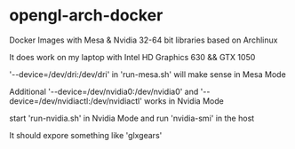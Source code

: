 # opengl-arch-docker
Docker Images with Mesa & Nvidia 32-64 bit libraries based on Archlinux

It does work on my laptop with Intel HD Graphics 630 && GTX 1050

'--device=/dev/dri:/dev/dri' in 'run-mesa.sh' will make sense in Mesa Mode

Additional '--device=/dev/nvidia0:/dev/nvidia0' and '--device=/dev/nvidiactl:/dev/nvidiactl' works in Nvidia Mode

start 'run-nvidia.sh' in Nvidia Mode and run 'nvidia-smi' in the host 

It should expore something like 'glxgears' 
